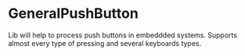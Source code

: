 # GeneralPushButton
Lib will help to process push buttons in embeddded systems.  Supports almost every type of pressing and several keyboards types.
